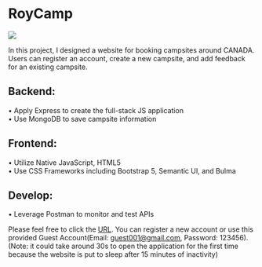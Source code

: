 # RoyCamp

![](https://res.cloudinary.com/didyvicjw/image/upload/v1637037528/YelpCamp/camphome_pks4qq.jpg)

In this project, I designed a website for booking campsites around CANADA. Users can register an account, create a new campsite, and add feedback for an existing campsite.

## Backend: <br />

• Apply Express to create the full-stack JS application <br />
• Use MongoDB to save campsite information

## Frontend: <br />

• Utilize Native JavaScript, HTML5 <br />
• Use CSS Frameworks including Bootstrap 5, Semantic UI, and Bulma

## Develop: <br />

• Leverage Postman to monitor and test APIs

Please feel free to click the [URL](https://roycamp.onrender.com). You can register a new account or use this provided Guest Account(Email: guest001@gmail.com, Password: 123456). (Note: it could take around 30s to open the application for the first time because the website is put to sleep after 15 minutes of inactivity)
